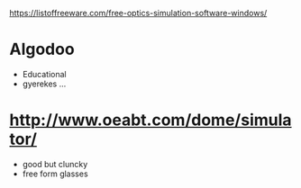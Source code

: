 https://listoffreeware.com/free-optics-simulation-software-windows/
# Algodoo
+ Educational
+ gyerekes ... 

# http://www.oeabt.com/dome/simulator/
+ good but cluncky 
+ free form glasses
